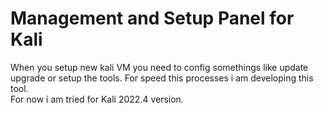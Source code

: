 # Management and Setup Panel for Kali
When you setup new kali VM you need to config somethings like update upgrade or setup the tools. For speed this processes i am developing this tool.<br>
For now i am tried for Kali 2022.4 version.
